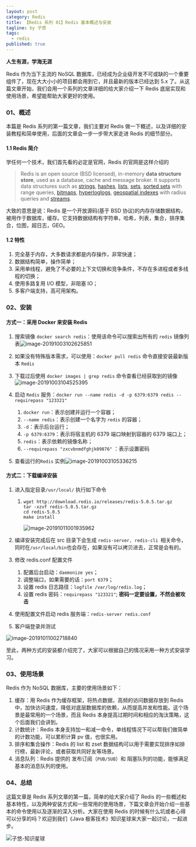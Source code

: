```yaml
---
layout: post
category: Redis
title: 【Redis 系列 01】Redis 基本概述与安装
tagline: by 子悠
tags:
  - redis
published: true
---
```


**人生有涯，学海无涯**

Redis 作为当下主流的 NoSQL 数据库，已经成为企业级开发不可或缺的一个重要组件了，现在大大小小的项目都会用到它，并且最新的版本已经达到 5.x 了。从这篇文章开始，我们会用一个系列的文章详细的给大家介绍一下 Redis 底层实现和使用场景，希望能帮助大家更好的使用。

### 01、概述

本篇是 Redis 系列的第一篇文章，我们主要对 Redis 做一下概述，以及详细的安装教程和简单使用，后面的文章会一步一步带大家走进 Redis 的细节部分。

#### 1.1 Redis 简介

学任何一个技术，我们首先看的必定是官网，Redis 的官网是这样介绍的

> Redis is an open source (BSD licensed), in-memory **data structure store**, used as a database, cache and message broker. It supports data structures such as [strings](https://redis.io/topics/data-types-intro#strings), [hashes](https://redis.io/topics/data-types-intro#hashes), [lists](https://redis.io/topics/data-types-intro#lists), [sets](https://redis.io/topics/data-types-intro#sets), [sorted sets](https://redis.io/topics/data-types-intro#sorted-sets) with range queries, [bitmaps](https://redis.io/topics/data-types-intro#bitmaps), [hyperloglogs](https://redis.io/topics/data-types-intro#hyperloglogs), [geospatial indexes](https://redis.io/commands/geoadd) with radius queries and [streams](https://redis.io/topics/streams-intro.md).

大致的意思是说：Redis 是一个开放源码(基于 BSD 协议)的内存存储数据结构，被用作于数据库，缓存。它支持数据结构有字符串，哈希，列表，集合，排序集合，位图，超日志，GEO。 

#### 1.2 特性

1. 完全基于内存，大多数请求都是内存操作，非常快速；
2. 数据结构简单，操作简单；
3. 采用单线程，避免了不必要的上下文切换和竞争条件，不存在多进程或者多线程的切换；
4. 使用多路复用 I/O 模型，非阻塞 IO；
5. 多客户端支持，高可用架构。

### 02、安装

#### 方式一：采用 Docker 来安装 Redis

1. 搜索镜像 `docker search redis`：使用该命令可以搜索出所有的 `redis` 镜像列表![image-20191003102625851](http://justdojava.com/assets/images/2019/java/image_ziyou/100301.png)

2.  如果没有特殊版本需求，可以使用：`docker pull redis` 命令直接安装最新版本 `Redis`
3. 下载过后使用 `docker images | grep redis` 命令查看已经获取到的镜像![image-20191003104525395](http://justdojava.com/assets/images/2019/java/image_ziyou/100302.png)

4. 启动 `Redis` 服务：`docker run --name redis -d -p 6379:6379 redis --requirepass "123321"`
   1. `docker run`：表示创建并运行一个容器；
   2. `--name redis`：表示创建一个名字为 `redis` 的容器；
   3. `-d`：表示后台运行；
   4. `-p 6379:6379`：表示将宿主机的 6379 端口映射到容器的 6379 端口上；
   5. `redis`：表示依赖的镜像名称；
   6. `--requirepass "zxcvbnmdfghjk09876"` ：表示设置密码
5. 查看运行的`Redis` 实例![image-20191003105336215](http://justdojava.com/assets/images/2019/java/image_ziyou/100303.png)

#### 方式二：下载编译安装

1. 进入指定目录`/usr/local/` 执行如下命令

   1. ```shell
      wget http://download.redis.io/releases/redis-5.0.5.tar.gz
      tar -xzvf redis-5.0.5.tar.gz
      cd redis-5.0.5
      make install
      ```

      ![image-20191011001935962](http://justdojava.com/assets/images/2019/java/image_ziyou/redis-series-01.png)

2. 编译安装完成后在 src 目录下会生成 `redis-server, redis-cli `相关命令，同时在`/usr/local/bin`也会存在，如果没有可以拷贝进去，正常是会有的。
3. 修改 redis.conf 配置文件
   1. 配置后台启动：`daemonize yes`；
   2. 调整端口，如果需要的话：`port 6379`；
   3. 设置 redis 日志路径：`logfile /var/log/redis.log`；
   4. 设置 redis 密码：`requirepass "123321"`; **密码一定要设置，不然会被攻击**
4. 使用配置文件启动 redis 服务端：`redis-server redis.conf`
5. 客户端登录并测试

![image-20191011002718840](http://justdojava.com/assets/images/2019/java/image_ziyou/redis-series02.png)

至此，两种方式的安装都介绍完了，大家可以根据自己的情况采用一种方式安装学习。

### 03、使用场景

Redis 作为 NoSQL 数据库，主要的使用场景如下：

1. 缓存：用 Redis 作为缓存框架，将热点数据，高频的访问数据存放到 Redis 中，加快访问速度，降低对底层数据库的依赖，从而提高并发和性能。这个场景是最常用的一个场景，而且 Redis 本身提高过期时间和相应的淘汰策略，这个后面我们会讲到。
2. 计数统计：Redis 本身支持加一和减一命令，单线程情况下可以帮我们做简单的计数功能，可以累积计算 pv 值，也很实用。
3. 排序和集合操作：Redis 的 list 和 zset 数据结构可以用于需要实现排序如排行榜，最新评论，或者获取共同好友等场景。
4. 消息队列：Redis 提供的 发布订阅（`PUB/SUB`）和 阻塞队列的功能，能够满足基本的消息队列的使用。

### 04、总结

这篇文章是 Redis 系列文章的第一篇，简单的给大家介绍了 Redis 的一些概述和基本特性，以及两种安装方式和一些常用的使用场景，下篇文章会开始介绍一些基本的命令使用以及逐渐的深入分析。大家在使用 Redis 的时候有什么坑或者心得可以分享的吗？欢迎到我们《Java 极客技术》知识星球来大家一起讨论，一起进步。

![子悠-知识星球](http://justdojava.com/assets/images/2019/java/image_ziyou/子悠-知识星球.png)

